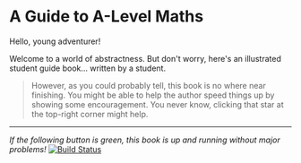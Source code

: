 # A Guide to A-Level Maths

Hello, young adventurer!

Welcome to a world of abstractness. But don't worry, here's an illustrated student guide book... written by a student.

> However, as you could probably tell, this book is no where near finishing. You might be able to help the author speed things up by showing some encouragement. You never know, clicking that star at the top-right corner might help.

----

*If the following button is green, this book is up and running without major problems!*
[![Build Status](https://www.gitbook.io/button/status/book/ewon521/a-level-mathematics-guide)](https://www.gitbook.io/book/ewon521/a-level-mathematics-guide/activity)
